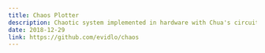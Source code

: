 ```yaml
---
title: Chaos Plotter
description: Chaotic system implemented in hardware with Chua's circuit
date: 2018-12-29
link: https://github.com/evidlo/chaos
---
```

